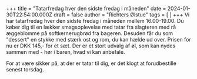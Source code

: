 +++
title = "Tatarfredag hver den sidste fredag i måneden"
date = 2024-01-30T22:54:00.000Z
draft = false
author = "Richters Ølstue"
tags = [ ]
+++
Vi har tatarfredag hver den sidste fredag i måneden mellem 16.00-19.00. Du køber dig til en lækker smagsoplevelse med tatar fra slagteren med rå æggeblomme på softkernerugbrød fra bageren. Desuden får du som "dessert" en stykke med stærk ost og rom, du kan hælde ud over. Prisen for nu er DKK 145,- for et sæt. Der er et stort udvalg af øl, som kan nydes sammen med - hør i baren, hvad vi kan anbefale.

For at være sikker på, at der er tatar til dig, er det klogt at forudbestille senest torsdag.